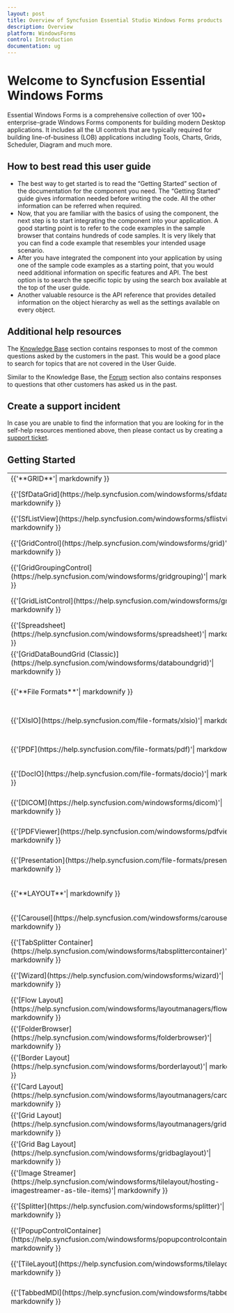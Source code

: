 ```yaml
---
layout: post
title: Overview of Syncfusion Essential Studio Windows Forms products
description: Overview
platform: WindowsForms
control: Introduction
documentation: ug
---
```


# Welcome to Syncfusion Essential Windows Forms

Essential Windows Forms is a comprehensive collection of over 100+ enterprise-grade Windows Forms components for building modern Desktop applications. It includes all the UI controls that are typically required for building line-of-business (LOB) applications including Tools, Charts, Grids, Scheduler, Diagram and much more.

## How to best read this user guide

* The best way to get started is to read the “Getting Started” section of the documentation for the component you need. The “Getting Started” guide gives information needed before writing the code. All the other information can be referred when required.
* Now, that you are familiar with the basics of using the component, the next step is to start integrating the component into your application. A good starting point is to refer to the code examples in the sample browser that contains hundreds of code samples. It is very likely that you can find a code example that resembles your intended usage scenario.
* After you have integrated the component into your application by using one of the sample code examples as a starting point, that you would need additional information on specific features and API. The best option is to search the specific topic by using the search box available at the top of the user guide.
* Another valuable resource is the API reference that provides detailed information on the object hierarchy as well as the settings available on every object.

## Additional help resources


The [Knowledge Base](http://www.syncfusion.com/kb/windowsforms) section contains responses to most of the common questions asked by the customers in the past. This would be a good place to search for topics that are not covered in the User Guide.

Similar to the Knowledge Base, the [Forum](http://www.syncfusion.com/forums/windowsforms) section also contains responses to questions that other customers has asked us in the past.

## Create a support incident

In case you are unable to find the information that you are looking for in the self-help resources mentioned above, then please contact us by creating a [support ticket](https://www.syncfusion.com/support/directtrac/incidents).

## Getting Started

<table>
<tr>
<td>
{{'**GRID**'| markdownify }}
</td>
<td>
{{'**DATA VISUALIZATION**'| markdownify }}
</td>
<td>
{{'**DATA SCIENCE**'| markdownify }}
</td>
<td>
{{'**EDITORS**'| markdownify }}
</td>
</tr>
<tr>
<td>
{{'[SfDataGrid](https://help.syncfusion.com/windowsforms/sfdatagrid)'| markdownify }}
</td>
<td>
{{'[Chart](https://help.syncfusion.com/windowsforms/chart)'| markdownify }}
</td>
<td>
{{'[Predictive Analytics](https://help.syncfusion.com/windowsforms/predictive-analytics)'| markdownify }}
</td>
<td>
{{'[Autocomplete](https://help.syncfusion.com/windowsforms/autocomplete)'| markdownify }}
</td>
</tr>
<tr>
<td>
{{'[SfListView](https://help.syncfusion.com/windowsforms/sflistview)'| markdownify }}
</td>
<td>
{{'[Sparkline](https://help.syncfusion.com/windowsforms/sparkline)'| markdownify }}
</td>
<td>
{{'**NAVIGATION**'| markdownify }}
</td>
<td>
{{'[Calculator](https://help.syncfusion.com/windowsforms/calculator)'| markdownify }}
</td>
</tr>
<tr>
<td>
{{'[GridControl](https://help.syncfusion.com/windowsforms/grid)'| markdownify }}
</td>
<td>
{{'[Diagram](https://help.syncfusion.com/windowsforms/diagram)'| markdownify }}
</td>
<td>
{{'[RibbonControlAdv](https://help.syncfusion.com/windowsforms/ribboncontroladv)'| markdownify }}
</td>
<td>
{{'[SyntaxEditor](https://help.syncfusion.com/windowsforms/syntaxeditor)'| markdownify }}
</td>
</tr>
<tr>
<td>
{{'[GridGroupingControl](https://help.syncfusion.com/windowsforms/gridgrouping)'| markdownify }}
</td>
<td>
{{'[Barcode](https://help.syncfusion.com/windowsforms/barcode)'| markdownify }}
</td>
<td>
{{'[RibbonPanel MergeContainer](https://help.syncfusion.com/windowsforms/ribboncontroladv/ribbon-merging)'| markdownify }}
</td>
<td>
{{'[SfComboBox](https://help.syncfusion.com/windowsforms/sfcombobox)'| markdownify }}
</td>
</tr>
<tr>
<td>
{{'[GridListControl](https://help.syncfusion.com/windowsforms/gridlist)'| markdownify }}

</td>
<td>
{{'[Schedule](https://help.syncfusion.com/windowsforms/schedule)'| markdownify }}
</td>
<td>
{{'[RibbonForm](https://help.syncfusion.com/windowsforms/ribboncontroladv/ribbon-form)'| markdownify }}
</td>
<td>
{{'[ComboBox Autocomplete](https://help.syncfusion.com/windowsforms/comboboxautocomplete)'| markdownify }}
</td>
</tr>
<tr>
<td>
{{'[Spreadsheet](https://help.syncfusion.com/windowsforms/spreadsheet)'| markdownify }}
</td>
<td>
{{'[BulletGraph](https://help.syncfusion.com/windowsforms/bulletgraph)'| markdownify }}
</td>
<td>
{{'[SfForm](https://help.syncfusion.com/windowsforms/sfform)'| markdownify }}
</td>
<td>
{{'[ComboBoxBase](https://help.syncfusion.com/windowsforms/comboboxbase)'| markdownify }}
</td>
</tr>
<tr>
<td>
{{'[GridDataBoundGrid (Classic)](https://help.syncfusion.com/windowsforms/databoundgrid)'| markdownify }}
</td>
<td>
{{'[Maps](https://help.syncfusion.com/windowsforms/maps)'| markdownify }}
</td>
<td>
{{'[Office2007Form](https://help.syncfusion.com/windowsforms/office2007form)'| markdownify }}
</td>
<td>
{{'[TrackBarEx](https://help.syncfusion.com/windowsforms/trackbarex)'| markdownify }}
</td>
</tr>
<tr>
<td>
{{'**File Formats**'| markdownify }}
</td>
<td>
{{'[TreeMap](https://help.syncfusion.com/windowsforms/treemap)'| markdownify }}
</td>
<td>
{{'[Office2010Form](https://help.syncfusion.com/windowsforms/office2010form)'| markdownify }}
</td>
<td>
{{'[SfButton](https://help.syncfusion.com/windowsforms/sfbutton)'| markdownify }}
</td>
</tr>
<tr>
<td>
{{'[XlsIO](https://help.syncfusion.com/file-formats/xlsio)'| markdownify }}
</td>
<td>
{{'[Radial Gauge](https://help.syncfusion.com/windowsforms/radial-gauge)'| markdownify }}
</td>
<td>
{{'[DockingManager](https://help.syncfusion.com/windowsforms/dockingmanager)'| markdownify }}
</td>
<td>
{{'[ButtonAdv](https://help.syncfusion.com/windowsforms/buttonadv)'| markdownify }}
</td>
</tr>
<tr>
<td>
{{'[PDF](https://help.syncfusion.com/file-formats/pdf)'| markdownify }}
</td>
<td>
{{'[Linear Gauge](https://help.syncfusion.com/windowsforms/gauge/linear-gauge)'| markdownify }}
</td>
<td>
{{'[CommandBars](https://help.syncfusion.com/windowsforms/commandbar)'| markdownify }}
</td>
<td>
{{'[ButtonEdit](https://help.syncfusion.com/windowsforms/buttonedit)'| markdownify }}
</td>
</tr>
<tr>
<td>
{{'[DocIO](https://help.syncfusion.com/file-formats/docio)'| markdownify }}
</td>
<td>
{{'[Digital Gauge](https://help.syncfusion.com/windowsforms/gauge/digital-gauge)'| markdownify }}
</td>
<td>
{{'[GroupView](https://help.syncfusion.com/windowsforms/groupview)'| markdownify }}
</td>
<td>
{{'[FontComboBox](https://help.syncfusion.com/windowsforms/fontcombobox)'| markdownify }}
</td>
</tr>
<tr>
<td>
{{'[DICOM](https://help.syncfusion.com/windowsforms/dicom)'| markdownify }}
</td>
<td>
{{'[SfSmithChart](https://help.syncfusion.com/windowsforms/sfsmithchart)'| markdownify }}
</td>
<td>
{{'[MulticolumnTreeView](https://help.syncfusion.com/windowsforms/multicolumntreeview)'| markdownify }}
</td>
<td>
{{'[FontListBox](https://help.syncfusion.com/windowsforms/fontlistbox)'| markdownify }}
</td>
</tr>
<tr>
<td>
{{'[PDFViewer](https://help.syncfusion.com/windowsforms/pdfviewer)'| markdownify }}
</td>
<td>
{{'**NOTIFICATION**'| markdownify }}
</td>
<td>
{{'[TreeView](https://help.syncfusion.com/windowsforms/treeviewadv)'| markdownify }}
</td>
<td>
{{'[ColorUI](https://help.syncfusion.com/windowsforms/coloruicontrol)'| markdownify }}
</td>
</tr>
<tr>
<td>
{{'[Presentation](https://help.syncfusion.com/file-formats/presentation)'| markdownify }}
</td>
<td>
{{'[SfTooltip](https://help.syncfusion.com/windowsforms/sftooltip)'| markdownify }}
</td>
<td>
{{'[SfScrollFrame](https://help.syncfusion.com/windowsforms/sfscrollframe)'| markdownify }}
</td>
<td>
{{'[BannerText](https://help.syncfusion.com/windowsforms/bannertextprovider)'| markdownify }}
</td>
</tr>
<tr>
<td>
{{'**LAYOUT**'| markdownify }}
</td>
<td>
{{'[ProgressBarAdv](https://help.syncfusion.com/windowsforms/progressbaradv)'| markdownify }}
</td>
<td>
{{'[GroupBar](https://help.syncfusion.com/windowsforms/groupbar)'| markdownify }}
</td>
<td>
{{'[EditableList](https://help.syncfusion.com/windowsforms/editablelist)'| markdownify }}
</td>
</tr>
<tr>
<td>
{{'[Carousel](https://help.syncfusion.com/windowsforms/carousel)'| markdownify }}
</td>
<td>
{{'[StatusBarAdv](https://help.syncfusion.com/windowsforms/statusbaradv)'| markdownify }}
</td>
<td>
{{'[XPTaskbar](https://help.syncfusion.com/windowsforms/xptaskbar)'| markdownify }}
</td>
<td>
{{'[CurrencyEdit](https://help.syncfusion.com/windowsforms/currencyedit/)'| markdownify }}
</td>
</tr>
<tr>
<td>
{{'[TabSplitter Container](https://help.syncfusion.com/windowsforms/tabsplittercontainer)'| markdownify }}
</td>
<td>
{{'[StatusStripEx](https://help.syncfusion.com/windowsforms/statusstripex)'| markdownify }}
</td>
<td>
{{'[XPTaskPane](https://help.syncfusion.com/windowsforms/xptaskpane)'| markdownify }}
</td>
<td>
{{'[CurrencyTextBox](https://help.syncfusion.com/windowsforms/currencytextbox)'| markdownify }}
</td>
</tr>
<tr>
<td>
{{'[Wizard](https://help.syncfusion.com/windowsforms/wizard)'| markdownify }}
</td>
<td>
{{'[Splash](https://help.syncfusion.com/windowsforms/splash)'| markdownify }}
</td>
<td>
{{'[MetroForm](https://help.syncfusion.com/windowsforms/metroform)'| markdownify }}
</td>
<td>
{{'[DomainUpdownExt](https://help.syncfusion.com/windowsforms/domainupdownext)'| markdownify }}
</td>
</tr>
<tr>
<td>
{{'[Flow Layout](https://help.syncfusion.com/windowsforms/layoutmanagers/flowlayout)'| markdownify }}
</td>
<td>
{{'[StatusBarAdvPanel](https://help.syncfusion.com/windowsforms/statusbaradvpanel)'| markdownify }}
</td>
<td>
{{'[MainframeBarManager](https://help.syncfusion.com/windowsforms/menus)'| markdownify }}
</td>
<td>
{{'[SfNumeric TextBox](https://help.syncfusion.com/windowsforms/sfnumerictextbox)'| markdownify }}
</td>
</tr>
<tr>
<td>
{{'[FolderBrowser](https://help.syncfusion.com/windowsforms/folderbrowser)'| markdownify }}
</td>
<td>
{{'[ToolStripEx](https://help.syncfusion.com/windowsforms/ribboncontroladv/toolstripex)'| markdownify }}
</td>
<td>
{{'[PopupMenu](https://help.syncfusion.com/windowsforms/menus)'| markdownify }}
</td>
<td>
{{'[DoubleTextBox](https://help.syncfusion.com/windowsforms/doubletextbox)'| markdownify }}
</td>
</tr>
<tr>
<td>
{{'[Border Layout](https://help.syncfusion.com/windowsforms/borderlayout)'| markdownify }}
</td>
<td>
{{'[AutoLabel](https://help.syncfusion.com/windowsforms/autolabel)'| markdownify }}
</td>
<td>
{{'[XPToolbar](https://help.syncfusion.com/windowsforms/xptoolbar)'| markdownify }}
</td>
<td>
{{'[IntegerTextBox](https://help.syncfusion.com/windowsforms/integertextbox)'| markdownify }}
</td>
</tr>
<tr>
<td>
{{'[Card Layout](https://help.syncfusion.com/windowsforms/layoutmanagers/cardlayout)'| markdownify }}
</td>
<td>
{{'[SplashPanel](https://help.syncfusion.com/windowsforms/splashpanel)'| markdownify }}
</td>
<td>
{{'[ContextMenuStripEx](https://help.syncfusion.com/windowsforms/contextmenustripex)'| markdownify }}
</td>
<td>
{{'[MaskedEditBox](https://help.syncfusion.com/windowsforms/maskededitbox)'| markdownify }}
</td>
</tr>
<tr>
<td>
{{'[Grid Layout](https://help.syncfusion.com/windowsforms/layoutmanagers/gridlayout)'| markdownify }}
</td>
<td>
{{'[GradientPanel](https://help.syncfusion.com/windowsforms/gradientpanel)'| markdownify }}
</td>
<td>
{{'[NavigationView](https://help.syncfusion.com/windowsforms/navigationview)'| markdownify }}
</td>
<td>
{{'[NumericUpDownExt](https://help.syncfusion.com/windowsforms/numericupdownext)'| markdownify }}
</td>
</tr>
<tr>
<td>
{{'[Grid Bag Layout](https://help.syncfusion.com/windowsforms/gridbaglayout)'| markdownify }}
</td>
<td>
{{'[GradientLabel](https://help.syncfusion.com/windowsforms/gradientlabel)'| markdownify }}
</td>
<td>
{{'[TreeNavigator](https://help.syncfusion.com/windowsforms/treenavigator)'| markdownify }}
</td>
<td>
{{'[PercentTextBox](https://help.syncfusion.com/windowsforms/percenttextbox)'| markdownify }}
</td>
</tr>
<tr>
<td>
{{'[Image Streamer](https://help.syncfusion.com/windowsforms/tilelayout/hosting-imagestreamer-as-tile-items)'| markdownify }}
</td>
<td>
{{'[HubTile](https://help.syncfusion.com/windowsforms/hubtile)'| markdownify }}
</td>
<td>
{{'[TabControlAdv](https://help.syncfusion.com/windowsforms/tabcontroladv)'| markdownify }}
</td>
<td>
{{'[TextBoxExt](https://help.syncfusion.com/windowsforms/textboxext)'| markdownify }}
</td>
</tr>
<tr>
<td>
{{'[Splitter](https://help.syncfusion.com/windowsforms/splitter)'| markdownify }}
</td>
<td>
{{'[GradientPanelExt](https://help.syncfusion.com/windowsforms/gradientpanelext)'| markdownify }}
</td>
<td>
{{'[ChildFrameBarManager](https://help.syncfusion.com/windowsforms/menus)'| markdownify }}
</td>
<td>
{{'[Multicolumn ComboBox](https://help.syncfusion.com/windowsforms/multicolumncombobox)'| markdownify }}
</td>
</tr>
<tr>
<td>
{{'[PopupControlContainer](https://help.syncfusion.com/windowsforms/popupcontrolcontainer)'| markdownify }}
</td>
<td>
{{'[SuperToolTip](https://help.syncfusion.com/windowsforms/supertooltip)'| markdownify }}
</td>
<td>
{{'[GridRecordNavigationControl](https://help.syncfusion.com/windowsforms/gridrecordnavigationcontrol)'| markdownify }}
</td>
<td>
{{'[Multiselection ComboBox](https://help.syncfusion.com/windowsforms/multiselectioncombobox)'| markdownify }}
</td>
</tr>
<tr>
<td>
{{'[TileLayout](https://help.syncfusion.com/windowsforms/tilelayout)'| markdownify }}
</td>
<td>
{{'**MISCELLANEOUS**'| markdownify }}
</td>
<td>
{{'[RadialMenu](https://help.syncfusion.com/windowsforms/radialmenu)'| markdownify }}
</td>
<td>
{{'[RangeSlider](https://help.syncfusion.com/windowsforms/rangeslider)'| markdownify }}
</td>
</tr>
<tr>
<td>
{{'[TabbedMDI](https://help.syncfusion.com/windowsforms/tabbedmdi)'| markdownify }}
</td>
<td>
{{'[QTP Add-on](https://help.syncfusion.com/windowsforms/testing/uft/)'| markdownify }}
</td>
<td>
{{'[MDIChildForms](https://help.syncfusion.com/windowsforms/mdichildforms)'| markdownify }}
</td>
<td>
{{'[ComboBoxAdv](https://help.syncfusion.com/windowsforms/comboboxadv)'| markdownify }}
</td>
</tr>
<tr>
<td>

</td>
<td>
{{'[SpellCheckerAdv](https://help.syncfusion.com/windowsforms/spellcheckeradv)'| markdownify }}
</td>
<td>
{{'[NavigationDrawer](https://help.syncfusion.com/windowsforms/navigationdrawer)'| markdownify }}
</td>
<td>
{{'[RadioButtonAdv](https://help.syncfusion.com/windowsforms/radiobuttonadv)'| markdownify }}
</td>
</tr>
<tr>
<td>

</td>
<td>
{{'[Clock](https://help.syncfusion.com/windowsforms/clock)'| markdownify }}
</td>
<td>
{{'[ScrollersFrame](https://help.syncfusion.com/windowsforms/scrollersframe)'| markdownify }}
</td>
<td>
{{'[CheckBoxAdv](https://help.syncfusion.com/windowsforms/checkboxadv)'| markdownify }}
</td>
</tr>
<tr>
<td>

</td>
<td>
{{'[HTMLUI](https://help.syncfusion.com/windowsforms/htmlui)'| markdownify }}
</td>
<td>
{{'**BUSINESS INTELLIGENCE**'| markdownify }}
</td>
<td>
{{'[ComboDropDown](https://help.syncfusion.com/windowsforms/combodropdown)'| markdownify }}
</td>
</tr>
<tr>
<td>

</td>
<td>
{{'[Grouping](https://help.syncfusion.com/windowsforms/grouping)'| markdownify }}
</td>
<td>
{{'[PivotGrid](https://help.syncfusion.com/windowsforms/pivotgrid)'| markdownify }}
</td>
<td>
{{'[SplitButton](https://help.syncfusion.com/windowsforms/splitbutton)'| markdownify }}
</td>
</tr>
<tr>
<td>

</td>
<td>
{{'[Calculate](https://help.syncfusion.com/windowsforms/calculate)'| markdownify }}
</td>
<td>
{{'[PivotChart](https://help.syncfusion.com/windowsforms/pivotchart)'| markdownify }}
</td>
<td>
{{'[SplitContainerAdv](https://help.syncfusion.com/windowsforms/splitcontaineradv)'| markdownify }}
</td>
</tr>
<tr>
<td>

</td>
<td>
{{'[SkinManager](https://help.syncfusion.com/windowsforms/skinmanager)'| markdownify }}
</td>
<td>

</td>
<td>
{{'[ColorPickerUIAdv](https://help.syncfusion.com/windowsforms/colorpickeruiadv)'| markdownify }}
</td>
</tr>
<tr>
<td>

</td>
<td>
{{'[MessageBoxAdv](https://help.syncfusion.com/windowsforms/messageboxadv)'| markdownify }}
</td>
<td>

</td>
<td>
{{'[ColorPicker Button](https://help.syncfusion.com/windowsforms/colorpickerbutton)'| markdownify }}
</td>
</tr>
<tr>
<td>

</td>
<td>
{{'[SfSkinManager](https://help.syncfusion.com/windowsforms/sfskinmanager)'| markdownify }}
</td>
<td>

</td>
<td>
{{'[RadialSlider](https://help.syncfusion.com/windowsforms/radialslider)'| markdownify }}
</td>
</tr>
<tr>
<td>

</td>
<td>

</td>
<td>

</td>
<td>
{{'[Rating](https://help.syncfusion.com/windowsforms/ratingcontrol)'| markdownify }}
</td>
</tr>
<tr>
<td>

</td>
<td>

</td>
<td>

</td>
<td>
{{'[ToggleButton](https://help.syncfusion.com/windowsforms/togglebutton)'| markdownify }}
</td>
</tr>
<tr>
<td>

</td>
<td>

</td>
<td>

</td>
<td>
{{'[SfCalendar](https://help.syncfusion.com/windowsforms/sfcalendar)'| markdownify }}
</td>
</tr>
<tr>
<td>

</td>
<td>

</td>
<td>

</td>
<td>
{{'[SfDateTimeEdit](https://help.syncfusion.com/windowsforms/sfdatetimeedit)'| markdownify }}
</td>
</tr>
<tr>
<td>

</td>
<td>

</td>
<td>

</td>
<td>
{{'[DateTimePickerAdv](https://help.syncfusion.com/windowsforms/datetimepickeradv)'| markdownify }}
</td>
</tr>
<tr>
<td>

</td>
<td>

</td>
<td>

</td>
<td>
{{'[Calendar](https://help.syncfusion.com/windowsforms/calendar)'| markdownify }}
</td>
</tr>
<tr>
<td>

</td>
<td>

</td>
<td>

</td>
<td>
{{'[MonthCalendarAdv](https://help.syncfusion.com/windowsforms/monthcalendaradv)'| markdownify }}
</td>
</tr>
</table>
<style type="text/css">
.post .post-content table, .post .post-content table tr td{
border: 0 none;
}
</style>